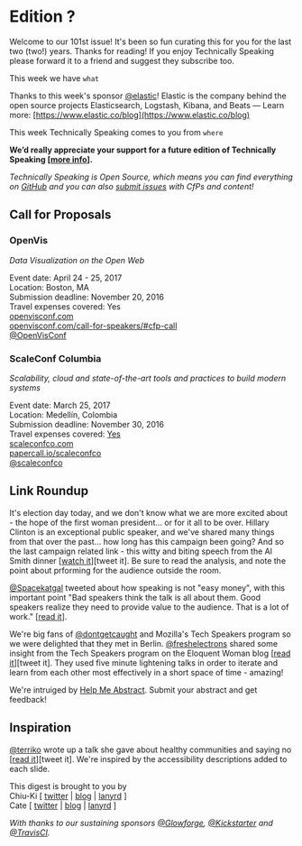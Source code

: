 # Edition ?

Welcome to our 101st issue! It's been so fun curating this for you for the last two (two!) years. Thanks for reading! If you enjoy Technically Speaking please forward it to a friend and suggest they subscribe too.

This week we have `what`

Thanks to this week's sponsor [@elastic](http://twitter.com/elastic)! Elastic is the company behind the open source projects Elasticsearch, Logstash, Kibana, and Beats — Learn more: [https://www.elastic.co/blog](https://www.elastic.co/blog)

This week Technically Speaking comes to you from `where`

**We’d really appreciate your support for a future edition of Technically Speaking [[more info](http://www.techspeak.email/sponsorship/)].**  

*Technically Speaking is Open Source, which means you can find everything on [GitHub](https://github.com/catehstn/technically-speaking/) and you can also [submit issues](https://github.com/catehstn/technically-speaking/issues/new) with CfPs and content!*  

## Call for Proposals

### OpenVis
*Data Visualization on the Open Web* 
 
Event date: April 24 - 25, 2017  
Location: Boston, MA  
Submission deadline: November 20, 2016  
Travel expenses covered: Yes  
[openvisconf.com](https://openvisconf.com/)  
[openvisconf.com/call-for-speakers/#cfp-call](https://openvisconf.com/call-for-speakers/#cfp-call)  
[@OpenVisConf](https://twitter.com/OpenVisConf)


### ScaleConf Columbia
*Scalability, cloud and state-of-the-art tools and practices to build modern systems* 
 
Event date: March 25, 2017  
Location: Medellín, Colombia  
Submission deadline: November 30, 2016  
Travel expenses covered: [Yes](https://twitter.com/scaleconfco/status/795333492305514497)  
[scaleconfco.com](http://scaleconfco.com)  
[papercall.io/scaleconfco](https://www.papercall.io/scaleconfco)  
[@scaleconfco](https://twitter.com/scaleconfco)


## Link Roundup

It's election day today, and we don't know what we are more excited about - the hope of the first woman president... or for it all to be over. Hillary Clinton is an exceptional public speaker, and we've shared many things from that over the past... how long has this campaign been going? And so the last campaign related link - this witty and biting speech from the Al Smith dinner [[watch it](http://www.slate.com/blogs/xx_factor/2016/10/21/hillary_clinton_at_the_al_smith_dinner_was_hilarious_and_poignant.html)][tweet it]. Be sure to read the analysis, and note the point about prforming for the audience outside the room.

[@Spacekatgal](http://twitter.com/Spacekatgal) tweeted about how speaking is not "easy money", with this important point "Bad speakers think the talk is all about them. Good speakers realize they need to provide value to the audience. That is a lot of work." [[read it](https://twitter.com/Spacekatgal/status/794172695764090880?lang=en)].

We're big fans of [@dontgetcaught](http://twitter.com/dontgetcaught) and Mozilla's Tech Speakers program so we were delighted that they met in Berlin. [@freshelectrons](http://twitter.com/freshelectrons) shared some insight from the Tech Speakers program on the Eloquent Woman blog [[read it](http://eloquentwoman.blogspot.com.ar/2016/11/keeping-it-real-with-mozilla-tech.html)][tweet it]. They used five minute lightening talks in order to iterate and learn from each other most effectively in a short space of time - amazing!

We're intruiged by [Help Me Abstract](http://helpmeabstract.com/). Submit your abstract and get feedback! 

## Inspiration

[@terriko](http://twitter.com/terriko) wrote up a talk she gave about healthy communities and saying no [[read it](http://curiousity.ca/2016/taking-no-for-an-answer-open-source-bridge-2016-talk/)][tweet it]. We're inspired by the accessibility descriptions added to each slide.   


This digest is brought to you by  
Chiu-Ki [ [twitter](https://twitter.com/chiuki) | [blog](http://blog.sqisland.com/) | [lanyrd](http://lanyrd.com/profile/chiuki/) ]  
Cate [ [twitter](https://twitter.com/catehstn) | [blog](http://www.catehuston.com/blog/) | [lanyrd](http://lanyrd.com/profile/catehstn/) ]

*With thanks to our sustaining sponsors [@Glowforge](http://twitter.com/glowforge), [@Kickstarter](http://twitter.com/kickstarter) and [@TravisCI](http://twitter.com/travisci).*

